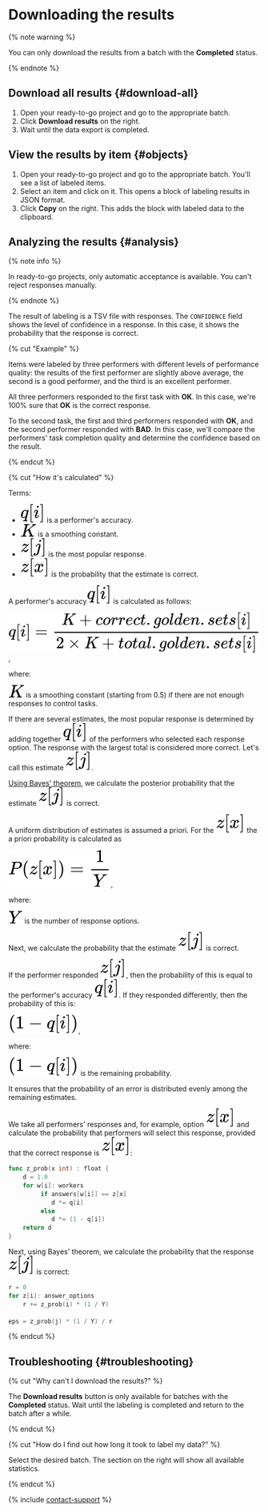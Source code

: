 # Downloading the results

{% note warning %}

You can only download the results from a batch with the **Completed** status.

{% endnote %}

## Download all results {#download-all}

1. Open your ready-to-go project and go to the appropriate batch.
1. Click **Download results** on the right.
1. Wait until the data export is completed.

## View the results by item {#objects}

1. Open your ready-to-go project and go to the appropriate batch. You'll see a list of labeled items.
1. Select an item and click on it. This opens a block of labeling results in JSON format.
1. Click **Copy** on the right. This adds the block with labeled data to the clipboard.

## Analyzing the results {#analysis}

{% note info %}

In ready-to-go projects, only automatic acceptance is available. You can't reject responses manually.

{% endnote %}

The result of labeling is a TSV file with responses. The `CONFIDENCE` field shows the level of confidence in a response. In this case, it shows the probability that the response is correct.

{% cut "Example" %}

Items were labeled by three performers with different levels of performance quality: the results of the first performer are slightly above average, the second is a good performer, and the third is an excellent performer.

All three performers responded to the first task with **OK**. In this case, we're 100% sure that **OK** is the correct response.

To the second task, the first and third performers responded with **OK**, and the second performer responded with **BAD**. In this case, we'll compare the performers' task completion quality and determine the confidence based on the result.

{% endcut %}

{% cut "How it's calculated" %}

Terms:

- ![](../_images/qi.svg) is a performer's accuracy.
- ![](../_images/k.svg) is a smoothing constant.
- ![](../_images/zj.svg) is the most popular response.
- ![](../_images/zx.svg) is the probability that the estimate is correct.

A performer's accuracy![](../_images/qi.svg) is calculated as follows:

![](../_images/q-formula.svg),

where:

![](../_images/k.svg) is a smoothing constant (starting from 0.5) if there are not enough responses to control tasks.

If there are several estimates, the most popular response is determined by adding together ![](../_images/qi.svg) of the performers who selected each response option. The response with the largest total is considered more correct. Let's call this estimate ![](../_images/zj.svg).

[Using Bayes' theorem](https://en.wikipedia.org/wiki/Bayes%27_theorem), we calculate the posterior probability that the estimate ![](../_images/zj.svg) is correct.

A uniform distribution of estimates is assumed a priori. For the ![](../_images/zx.svg) the a priori probability is calculated as

![](../_images/p-formula.svg),

where:

![](../_images/Y.svg) is the number of response options.

Next, we calculate the probability that the estimate ![](../_images/zj.svg) is correct.

If the performer responded ![](../_images/zj.svg), then the probability of this is equal to the performer's accuracy ![](../_images/qi.svg). If they responded differently, then the probability of this is:

![](../_images/1-q.svg),

where:

![](../_images/1-q.svg) is the remaining probability.

It ensures that the probability of an error is distributed evenly among the remaining estimates.

We take all performers' responses and, for example, option ![](../_images/zx.svg) and calculate the probability that performers will select this response, provided that the correct response is ![](../_images/zx.svg):

```go
func z_prob(x int) : float {
    d = 1.0
    for w[i]: workers
         if answers[w[i]] == z[x]
            d *= q[i]
         else
            d *= (1 - q[i])
    return d
}
```

Next, using Bayes' theorem, we calculate the probability that the response ![](../_images/zj.svg) is correct:

```go
r = 0
for z[i]: answer_options
    r += z_prob(i) * (1 / Y)

eps = z_prob(j) * (1 / Y) / r
```

{% endcut %}

## Troubleshooting {#troubleshooting}

{% cut "Why can't I download the results?" %}

The **Download results** button is only available for batches with the **Completed** status. Wait until the labeling is completed and return to the batch after a while.

{% endcut %}

{% cut "How do I find out how long it took to label my data?" %}

Select the desired batch. The section on the right will show all available statistics.

{% endcut %}

{% include [contact-support](_includes/contact-support.md) %}